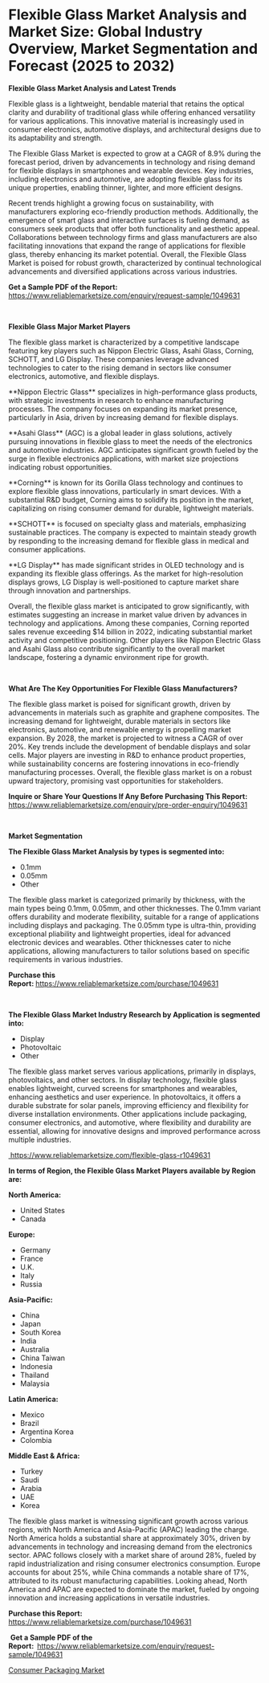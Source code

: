 <p><h1>Flexible Glass Market Analysis and Market Size: Global Industry Overview, Market Segmentation and Forecast (2025 to 2032)</h1></p><p><strong>Flexible Glass Market Analysis and Latest Trends</strong></p>
<p><p>Flexible glass is a lightweight, bendable material that retains the optical clarity and durability of traditional glass while offering enhanced versatility for various applications. This innovative material is increasingly used in consumer electronics, automotive displays, and architectural designs due to its adaptability and strength. </p><p>The Flexible Glass Market is expected to grow at a CAGR of 8.9% during the forecast period, driven by advancements in technology and rising demand for flexible displays in smartphones and wearable devices. Key industries, including electronics and automotive, are adopting flexible glass for its unique properties, enabling thinner, lighter, and more efficient designs. </p><p>Recent trends highlight a growing focus on sustainability, with manufacturers exploring eco-friendly production methods. Additionally, the emergence of smart glass and interactive surfaces is fueling demand, as consumers seek products that offer both functionality and aesthetic appeal. Collaborations between technology firms and glass manufacturers are also facilitating innovations that expand the range of applications for flexible glass, thereby enhancing its market potential. Overall, the Flexible Glass Market is poised for robust growth, characterized by continual technological advancements and diversified applications across various industries.</p></p>
<p><strong>Get a Sample PDF of the Report:&nbsp;</strong> <a href="https://www.reliablemarketsize.com/enquiry/request-sample/1049631?utm_campaign=2565&utm_medium=2&utm_source=Github&utm_content=ia&utm_term=02042025&utm_id=flexible-glass">https://www.reliablemarketsize.com/enquiry/request-sample/1049631</a></p>
<p>&nbsp;</p>
<p><strong>Flexible Glass Major Market Players</strong></p>
<p><p>The flexible glass market is characterized by a competitive landscape featuring key players such as Nippon Electric Glass, Asahi Glass, Corning, SCHOTT, and LG Display. These companies leverage advanced technologies to cater to the rising demand in sectors like consumer electronics, automotive, and flexible displays.</p><p>**Nippon Electric Glass** specializes in high-performance glass products, with strategic investments in research to enhance manufacturing processes. The company focuses on expanding its market presence, particularly in Asia, driven by increasing demand for flexible displays.</p><p>**Asahi Glass** (AGC) is a global leader in glass solutions, actively pursuing innovations in flexible glass to meet the needs of the electronics and automotive industries. AGC anticipates significant growth fueled by the surge in flexible electronics applications, with market size projections indicating robust opportunities.</p><p>**Corning** is known for its Gorilla Glass technology and continues to explore flexible glass innovations, particularly in smart devices. With a substantial R&D budget, Corning aims to solidify its position in the market, capitalizing on rising consumer demand for durable, lightweight materials.</p><p>**SCHOTT** is focused on specialty glass and materials, emphasizing sustainable practices. The company is expected to maintain steady growth by responding to the increasing demand for flexible glass in medical and consumer applications.</p><p>**LG Display** has made significant strides in OLED technology and is expanding its flexible glass offerings. As the market for high-resolution displays grows, LG Display is well-positioned to capture market share through innovation and partnerships.</p><p>Overall, the flexible glass market is anticipated to grow significantly, with estimates suggesting an increase in market value driven by advances in technology and applications. Among these companies, Corning reported sales revenue exceeding $14 billion in 2022, indicating substantial market activity and competitive positioning. Other players like Nippon Electric Glass and Asahi Glass also contribute significantly to the overall market landscape, fostering a dynamic environment ripe for growth.</p></p>
<p>&nbsp;</p>
<p><strong>What Are The Key Opportunities For Flexible Glass Manufacturers?</strong></p>
<p><p>The flexible glass market is poised for significant growth, driven by advancements in materials such as graphite and graphene composites. The increasing demand for lightweight, durable materials in sectors like electronics, automotive, and renewable energy is propelling market expansion. By 2028, the market is projected to witness a CAGR of over 20%. Key trends include the development of bendable displays and solar cells. Major players are investing in R&D to enhance product properties, while sustainability concerns are fostering innovations in eco-friendly manufacturing processes. Overall, the flexible glass market is on a robust upward trajectory, promising vast opportunities for stakeholders.</p></p>
<p><strong>Inquire or Share Your Questions If Any Before Purchasing This Report:</strong> <a href="https://www.reliablemarketsize.com/enquiry/pre-order-enquiry/1049631?utm_campaign=2565&utm_medium=2&utm_source=Github&utm_content=ia&utm_term=02042025&utm_id=flexible-glass">https://www.reliablemarketsize.com/enquiry/pre-order-enquiry/1049631</a></p>
<p>&nbsp;</p>
<p><strong>Market Segmentation</strong></p>
<p><strong>The Flexible Glass Market Analysis by types is segmented into:</strong></p>
<p><ul><li>0.1mm</li><li>0.05mm</li><li>Other</li></ul></p>
<p><p>The flexible glass market is categorized primarily by thickness, with the main types being 0.1mm, 0.05mm, and other thicknesses. The 0.1mm variant offers durability and moderate flexibility, suitable for a range of applications including displays and packaging. The 0.05mm type is ultra-thin, providing exceptional pliability and lightweight properties, ideal for advanced electronic devices and wearables. Other thicknesses cater to niche applications, allowing manufacturers to tailor solutions based on specific requirements in various industries.</p></p>
<p><strong>Purchase this Report:&nbsp;</strong><a href="https://www.reliablemarketsize.com/purchase/1049631?utm_campaign=2565&utm_medium=2&utm_source=Github&utm_content=ia&utm_term=02042025&utm_id=flexible-glass">https://www.reliablemarketsize.com/purchase/1049631</a></p>
<p>&nbsp;</p>
<p><strong>The Flexible Glass Market Industry Research by Application is segmented into:</strong></p>
<p><ul><li>Display</li><li>Photovoltaic</li><li>Other</li></ul></p>
<p><p>The flexible glass market serves various applications, primarily in displays, photovoltaics, and other sectors. In display technology, flexible glass enables lightweight, curved screens for smartphones and wearables, enhancing aesthetics and user experience. In photovoltaics, it offers a durable substrate for solar panels, improving efficiency and flexibility for diverse installation environments. Other applications include packaging, consumer electronics, and automotive, where flexibility and durability are essential, allowing for innovative designs and improved performance across multiple industries.</p></p>
<p><a href="https://www.reliablemarketsize.com/flexible-glass-r1049631?utm_campaign=2565&utm_medium=2&utm_source=Github&utm_content=ia&utm_term=02042025&utm_id=flexible-glass">&nbsp;https://www.reliablemarketsize.com/flexible-glass-r1049631</a></p>
<p><strong>In terms of Region, the Flexible Glass Market Players available by Region are:</strong></p>
<p>
    <p> <strong> North America: </strong>
        <ul>
            <li>United States</li>
            <li>Canada</li>
        </ul>
        </p> 
    <p> <strong> Europe: </strong>
        <ul>
            <li>Germany</li>
            <li>France</li>
            <li>U.K.</li>
            <li>Italy</li>
            <li>Russia</li>
        </ul>
        </p> 
    <p> <strong> Asia-Pacific: </strong>
        <ul>
            <li>China</li>
            <li>Japan</li>
            <li>South Korea</li>
            <li>India</li>
            <li>Australia</li>
            <li>China Taiwan</li>
            <li>Indonesia</li>
            <li>Thailand</li>
            <li>Malaysia</li>
        </ul>
        </p> 
    <p> <strong> Latin America: </strong>
        <ul>
            <li>Mexico</li>
            <li>Brazil</li>
            <li>Argentina Korea</li>
            <li>Colombia</li>
        </ul>
        </p> 
    <p> <strong> Middle East & Africa: </strong>
        <ul>
            <li>Turkey</li>
            <li>Saudi</li>
            <li>Arabia</li>
            <li>UAE</li>
            <li>Korea</li>
        </ul>
    </p>
    </p>
<p><p>The flexible glass market is witnessing significant growth across various regions, with North America and Asia-Pacific (APAC) leading the charge. North America holds a substantial share at approximately 30%, driven by advancements in technology and increasing demand from the electronics sector. APAC follows closely with a market share of around 28%, fueled by rapid industrialization and rising consumer electronics consumption. Europe accounts for about 25%, while China commands a notable share of 17%, attributed to its robust manufacturing capabilities. Looking ahead, North America and APAC are expected to dominate the market, fueled by ongoing innovation and increasing applications in versatile industries.</p></p>
<p><strong>Purchase this Report: </strong><a href="https://www.reliablemarketsize.com/purchase/1049631?utm_campaign=2565&utm_medium=2&utm_source=Github&utm_content=ia&utm_term=02042025&utm_id=flexible-glass">https://www.reliablemarketsize.com/purchase/1049631</a></p>
<p>&nbsp;<strong>Get a Sample PDF of the Report:&nbsp;&nbsp;</strong><a href="https://www.reliablemarketsize.com/enquiry/request-sample/1049631?utm_campaign=2565&utm_medium=2&utm_source=Github&utm_content=ia&utm_term=02042025&utm_id=flexible-glass">https://www.reliablemarketsize.com/enquiry/request-sample/1049631</a></p>
<p><strong></strong></p>
<p><p><a href="https://github.com/norbeludie83/Market-Research-Report-List-1/blob/main/consumer-packaging-market.md?utm_campaign=2565&utm_medium=2&utm_source=Github&utm_content=ia&utm_term=02042025&utm_id=flexible-glass">Consumer Packaging Market</a></p></p>